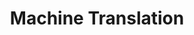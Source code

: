 ---
layout: named_collection
collection_name: machine-translation
title: Machine Translation
permalink: /machine-translation/
---